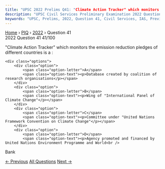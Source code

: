 ```yaml
---
title: "UPSC 2022 Prelims Q41: "Climate Action Tracker" which monitors the emission reducti..."
description: "UPSC Civil Services Preliminary Examination 2022 Question 41 with options and answer"
keywords: "UPSC, Prelims, 2022, Question 41, Civil Services, IAS, Previous Year Questions"
---
```


<nav class="breadcrumb">
    <a href="../../">Home</a>
    <span>›</span>
    <a href="../">PIQ</a>
    <span>›</span>
    <a href="./">2022</a>
    <span>›</span>
    <span>Question 41</span>
</nav>

<div class="question-header">
    <div class="question-meta">
        <span class="year-badge">2022</span>
        <span class="question-number">Question 41</span>
        <span class="progress">41/100</span>
    </div>
    <div class="progress-bar">
        <div class="progress-fill" style="width: 41.0%"></div>
    </div>
</div>

<div class="question-content">
    <div class="question-text">
        <p>"Climate Action Tracker" which monitors the emission reduction pledges of<br />
different countries is a :</p>
    </div>
    
    <div class="options">
        <div class="option">
            <span class="option-letter">A</span>
            <span class="option-text"><p>Database created by coalition of research organisations</p></span>
        </div>
        <div class="option">
            <span class="option-letter">B</span>
            <span class="option-text"><p>Wing of "International Panel of Climate Change"</p></span>
        </div>
        <div class="option">
            <span class="option-letter">C</span>
            <span class="option-text"><p>Committee under "United Nations Framework Convention on Climate Change"</p></span>
        </div>
        <div class="option">
            <span class="option-letter">D</span>
            <span class="option-text"><p>Agency promoted and financed by United Nations Environment Programme and World<br />
Bank</p></span>
        </div>
    </div>
</div>

<div class="question-nav">
    <a href="../q040-if-a-major-solar-storm-solar-flare-reaches-the-ear/" class="nav-btn prev">← Previous</a>
    <a href="../" class="nav-btn center">All Questions</a>
    <a href="../q042-consider-the-following-statements-1-the-climate-gr/" class="nav-btn next">Next →</a>
</div>
